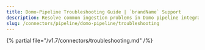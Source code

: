 ```yaml
---
title: Domo-Pipeline Troubleshooting Guide | `brandName` Support
description: Resolve common ingestion problems in Domo pipeline integration, including data mapping issues and execution breakdowns.
slug: /connectors/pipeline/domo-pipeline/troubleshooting
---
```


{% partial file="/v1.7/connectors/troubleshooting.md" /%}
